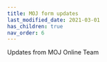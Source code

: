 ```yaml
---
title: MOJ form updates
last_modified_date: 2021-03-01
has_children: true
nav_order: 6
---
```

Updates from MOJ Online Team
